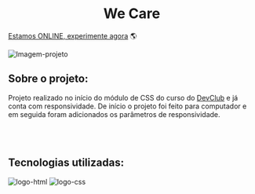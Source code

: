 <h1 align="center">We Care</h1>

[Estamos ONLINE, experimente agora](https://rafaelcampos23.github.io/projeto-CSS--We-Care/) :earth_americas:<br>

<img src="https://github.com/RafaelCampos23/projeto-CSS--We-Care/blob/master/img/Projeto%20CSS%20-%20We%20Care.jpg?raw=true" alt="Imagem-projeto"></img>

<h2><b>Sobre o projeto:</b></h2>
    <p>Projeto realizado no início do módulo de CSS do curso do <a href="https://rodolfomori.com.br/devclub">DevClub</a> e já conta com responsividade. De início o projeto foi feito para computador e em seguida foram adicionados os parâmetros de responsividade.</p>
<br>
<br>

<h2><b>Tecnologias utilizadas:</b></h2>
    <img src="https://img.shields.io/badge/HTML5-E34F26?style=for-the-badge&logo=html5&logoColor=white" alt="logo-html"/>
    <img src="https://img.shields.io/badge/CSS3-1572B6?style=for-the-badge&logo=css3&logoColor=white" alt="logo-css"/>


